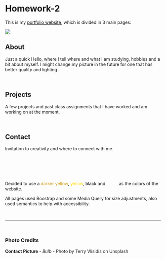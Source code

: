 # **Homework-2**

This is my [portfolio website](https://vjeuel.github.io/portfolio_2), which is divided in 3 main pages:

[<img src="https://vjeuel.github.io/Homework-2a/images/readme-pic.png" target="_blank">](https://vjeuel.github.io/portfolio_2)

## **About**
Just a quick Hello, where I tell where and what I am studying, hobbies and a bit about myself.
I might change my picture in the future for one that has better quality and lighting.

<br>

## **Projects**
A few projects and past class assignments that I have worked and am working on at the moment.

<br>

## **Contact**
Invitation to creativity and where to connect with me.

<br>
<br>
<br>
<br>

Decided to use a <span style="color: #CEA11C">darker yellow</span>, <span style="color: #fd0">yellow</span>, <span style="color: #000">black</span> and <span style="color: white">white</span> as the colors of the website.

All pages used Boostrap and some Media Query for size adjustments, also used semantics to help with accessibility.

<br>
<hr>
<br>

### **Photo Credits**

**Contact Picture** - *Bulb* - Photo by Terry Vlisidis on Unsplash